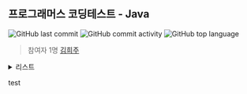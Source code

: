 ## 프로그래머스 코딩테스트 - Java

![GitHub last commit](https://img.shields.io/github/last-commit/hee-ju-kim/programmers_java)
![GitHub commit activity](https://img.shields.io/github/commit-activity/m/hee-ju-kim/programmers_java)
![GitHub top language](https://img.shields.io/github/languages/top/hee-ju-kim/programmers_java?color=yellow&logo=Java)


> 참여자 1명
[김희주](https://github.com/hee-ju-kim)

<details>
  <summary>리스트</summary>

  | level | 제목                                                                                                                                                                                         |날짜|
  | ----- | -------------------------------------------------------------------------------------------------------------------------------------------------------------------------------------------- |--|
  | 0     | [특정 문자열로 끝나는 가장 긴 부분 문자열 찾기](https://github.com/hee-ju-kim/programmers_java/blob/main/20240911/src/StringExample.java)                                                                                                      |20240911|
  | 0     | [ad 제거하기](https://github.com/hee-ju-kim/programmers_java/blob/main/20240911/src/Exam2.java)                                                                                       |20240911|
</details>

test